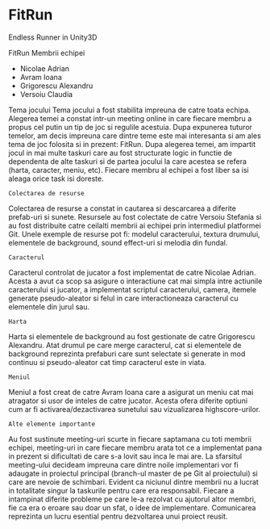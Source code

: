 # FitRun
Endless Runner in Unity3D


FitRun
	Membrii echipei
-	Nicolae Adrian
-	Avram Ioana
-	Grigorescu Alexandru
-	Versoiu Claudia


Tema jocului
    Tema jocului a fost stabilita impreuna de catre toata echipa. Alegerea temei a constat intr-un meeting online in care fiecare membru a propus cel putin un tip de joc si regulile acestuia. Dupa expunerea tuturor temelor, am decis impreuna care dintre teme este mai interesanta si am ales tema de joc folosita si in prezent: FitRun. Dupa alegerea temei, am impartit jocul in mai multe taskuri care au fost structurate logic in functie de dependenta de alte taskuri si de partea jocului la care acestea se refera (harta, caracter, meniu, etc). Fiecare membru al echipei a fost liber sa isi aleaga orice task isi doreste.
	
	Colectarea de resurse
   Colectarea de resurse a constat in cautarea si descarcarea a diferite prefab-uri si sunete. Resursele au fost colectate de catre Versoiu Stefania si au fost distribuite catre ceilalti membrii ai echipei prin intermediul platformei Git. Unele exemple de resurse pot fi: modelul caracterului, textura drumului, elementele de background, sound effect-uri si melodia din fundal.


	Caracterul
   Caracterul controlat de jucator a fost implementat de catre Nicolae Adrian. Acesta a avut ca scop sa asigure o interactiune cat mai simpla intre actiunile caracterului si jucator, a implementat scriptul caracterului, camera, itemele generate pseudo-aleator si felul in care interactioneaza caracterul cu elementele din jurul sau.

	Harta
   Harta si elementele de background au fost gestionate de catre Grigorescu Alexandru. Atat drumul pe care merge caracterul, cat si elementele de background reprezinta prefaburi care sunt selectate si generate in mod continuu si pseudo-aleator cat timp caracterul este in viata.

	Meniul
   Meniul a fost creat de catre Avram Ioana care a asigurat un meniu cat mai atragator si usor de inteles de catre jucator. Acesta ofera diferite optiuni cum ar fi activarea/dezactivarea sunetului sau vizualizarea highscore-urilor.

	Alte elemente importante
   Au fost sustinute meeting-uri scurte in fiecare saptamana cu toti membrii echipei, meeting-uri in care fiecare membru arata tot ce a implementat pana in prezent si dificultati de care s-a lovit sau inca le mai are. La sfarsitul meeting-ului decideam impreuna care dintre noile implementari vor fi adaugate in proiectul principal (branch-ul master de pe Git al proiectului) si care are nevoie de schimbari.
   Evident ca niciunul dintre membrii nu a lucrat in totalitate singur la taskurile pentru care era responsabil. Fiecare a intampinat diferite probleme pe care le-a rezolvat cu ajutorul altor membri, fie ca era o eroare sau doar un sfat, o idee de implementare. Comunicarea reprezinta un lucru esential pentru dezvoltarea unui proiect reusit.
